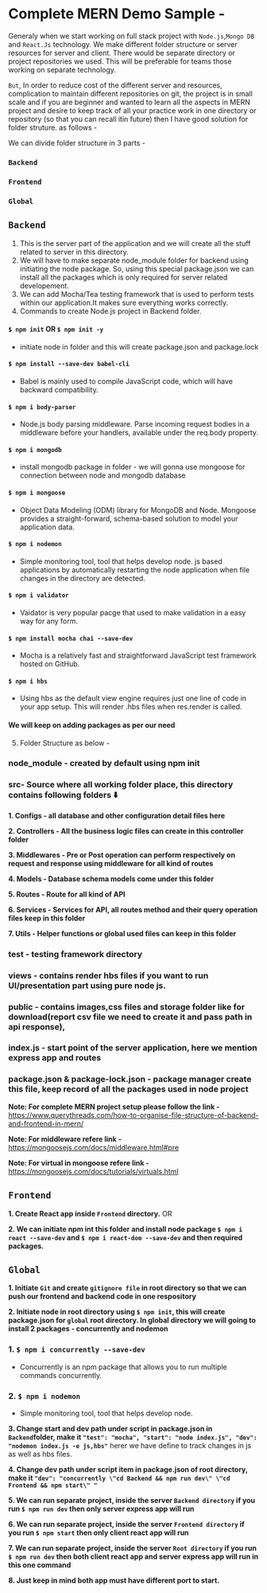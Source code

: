 # Complete MERN Demo Sample -

Generaly when we start working on full stack project with `Node.js`,`Mongo DB` and `React.Js` technology. We make different folder structure or server resources for server and client. There would be separate directory or project repositories we used. This will be preferable for teams those working on separate technology.

`But`, In order to reduce cost of the different server and resources, complication to maintain different repositories on git, the project is in small scale and if you are beginner and wanted to learn all the aspects in MERN project and desire to keep track of all your practice work in one directory or repository (so that you can recall itin future) then I have good solution for folder struture. as follows -

We can divide folder structure in 3 parts -

### `Backend`
### `Frontend`
### `Global`

## `Backend`
1. This is the server part of the application and we will create all the stuff related to server in this directory.
2. We will have to make separate node_module folder for backend using initiating the node package. So, using this special package.json we can install all the packages which is only required for server related developement. 
3. We can add Mocha/Tea testing framework that is used to perform tests within our application.It makes sure everything works correctly. 
4. Commands to create Node.js project in Backend folder.
#### `$ npm init` OR `$ npm init -y`
- initiate node in folder and this will create package.json and  package.lock
#### `$ npm install --save-dev babel-cli` 
- Babel is mainly used to compile JavaScript code, which will have backward compatibility.
#### `$ npm i body-parser` 
- Node.js body parsing middleware. Parse incoming request bodies in a middleware before your handlers, available under the req.body property.
#### `$ npm i mongodb` 
- install mongodb package in folder - we will gonna use mongoose for connection between node and mongodb database  
#### `$ npm i mongoose` 
- Object Data Modeling (ODM) library for MongoDB and Node. Mongoose provides a straight-forward, schema-based solution to model your application data.
#### `$ npm i nodemon` 
- Simple monitoring tool, tool that helps develop node. js based applications by automatically restarting the node application when file changes in the directory are detected. 
#### `$ npm i validator`  
- Vaidator is very popular pacge that used to make validation in a easy way for any form. 
#### `$ npm install mocha chai --save-dev`
- Mocha is a relatively fast and straightforward JavaScript test framework hosted on GitHub.
#### `$ npm i hbs`
- Using hbs as the default view engine requires just one line of code in your app setup. This will render .hbs files when res.render is called.
#### We will keep on adding packages as per our need

5. Folder Structure as below -
### node_module - created by default using npm init
### src- Source where all working folder place, this directory contains following folders ⬇️

**1. Configs - all database and other configuration detail files here**

**2. Controllers - All the business logic files can create in this controller folder**

**3. Middlewares - Pre or Post operation can perform respectively on request and response using middleware for all kind of routes**

**4. Models - Database schema models come under this folder**

**5. Routes - Route for all kind of  API**

**6. Services - Services for API, all routes method and their query operation files keep in this folder**

**7. Utils - Helper functions or global used files can keep in this folder**

### test - testing framework directory
### views - contains render hbs files if you want to run UI/presentation part using pure node js.
### public - contains images,css files and storage folder like for download(report csv file we need to create it and pass path in api response), 
### index.js - start point of the server application, here we mention express app and routes
### package.json & package-lock.json - package manager create this file, keep record of all the packages used in node project

**Note: For complete MERN project setup please follow the link -** https://www.querythreads.com/how-to-organise-file-structure-of-backend-and-frontend-in-mern/

**Note: For middleware refere link -** https://mongoosejs.com/docs/middleware.html#pre

**Note: For virtual in mongoose refere link -** https://mongoosejs.com/docs/tutorials/virtuals.html

## `Frontend`

**1. Create React app inside `Frontend` directory.** OR

**2. We can initiate npm int this folder and install node package `$ npm i react --save-dev`
    and `$ npm i react-dom --save-dev` and then required packages.**


## `Global`

**1. Initiate `Git` and create `gitignore file` in root directory so that we can push our frontend and backend code in one respository**

**2. Initiate node in root directory using `$ npm init`, this will create package.json for `global` root directory. In global directory we will going to install 2 packages - concurrently and nodemon**

### 1. `$ npm i concurrently --save-dev`
- Concurrently is an npm package that allows you to run multiple commands concurrently.

### 2. `$ npm i nodemon` 
- Simple monitoring tool, tool that helps develop node. 

**3. Change start and dev path under script in package.json in `Backend`folder, make it  `"test": "mocha", "start": "node index.js", "dev": "nodemon index.js -e js,hbs"`** herer we have define to track changes in js as well as hbs files.

**4. Change dev path under script item in package.json of root directory, make it  `"dev": "concurrently \"cd Backend && npm run dev\" \"cd Frontend && npm start\" "`**


**5. We can run separate project, inside the server `Backend directory` if you run  `$ npm run dev` then only server express app will run**

**6. We can run separate project, inside the server `Frontend directory` if you run  `$ npm start` then only client react app will run**

**7. We can run separate project, inside the server `Root directory` if you run  `$ npm run dev` then both client react app and server express app will run in this one command**

**8. Just keep in mind both app must have different port to start.**

